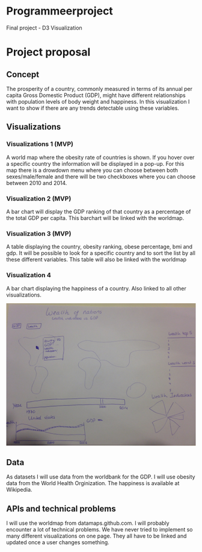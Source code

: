 # Programmeerproject
Final project - D3 Visualization

# Project proposal

## Concept

The prosperity of a country, commonly measured in terms of its annual per capita Gross Domestic Product (GDP), might have different relationships with population levels of body weight and happiness. In this visualization I want to show if there are any trends detectable using these variables.  

## Visualizations

### Visualizations 1 (MVP)
A world map where the obesity rate of countries is shown. If you hover over a specific country the information will be displayed in a pop-up. For this map there is a drowdown menu where you can choose between both sexes/male/female and there will be two checkboxes where you can choose between 2010 and 2014. 

### Visualization 2 (MVP)
A bar chart will display the GDP ranking of that country as a percentage of the total GDP per capita. This barchart will be linked with the worldmap. 

### Visualization 3 (MVP)
A table displaying the country, obesity ranking, obese percentage, bmi and gdp. It will be possible to look for a specific country and to sort the list by all these different variables. This table will also be linked with the worldmap

### Visualization 4
A bar chart displaying the happiness of a country. Also linked to all other visualizations. 

![](doc/proposal.png)

## Data

As datasets I will use data from the worldbank for the GDP. I will use obesity data from the World Health Orginization. The happiness is available at Wikipedia. 

## APIs and technical problems

I will use the worldmap from datamaps.github.com. I will probably encounter a lot of technical problems. We have never tried to implement so many different visualizations on one page. They all have to be linked and updated once a user changes something.  